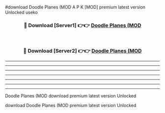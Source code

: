 #download Doodle Planes (MOD A P K [MOD] premium latest version Unlocked useko 



<div align="center">
<h3>🔴 Download [Server1] 👉👉 <a href="https://apkdownload3.web.app/">Doodle Planes (MOD</a></h3><br>

<h3>🔴 Download [Server2] 👉👉 <a href="https://apkdownload3.web.app/">Doodle Planes (MOD</a></h3>
</div>





----------------------------------------------------------

----------------------------------------------------------

----------------------------------------------------------

----------------------------------------------------------

----------------------------------------------------------

----------------------------------------------------------

----------------------------------------------------------

Doodle Planes (MOD download premium latest version Unlocked

download Doodle Planes (MOD premium latest version Unlocked
